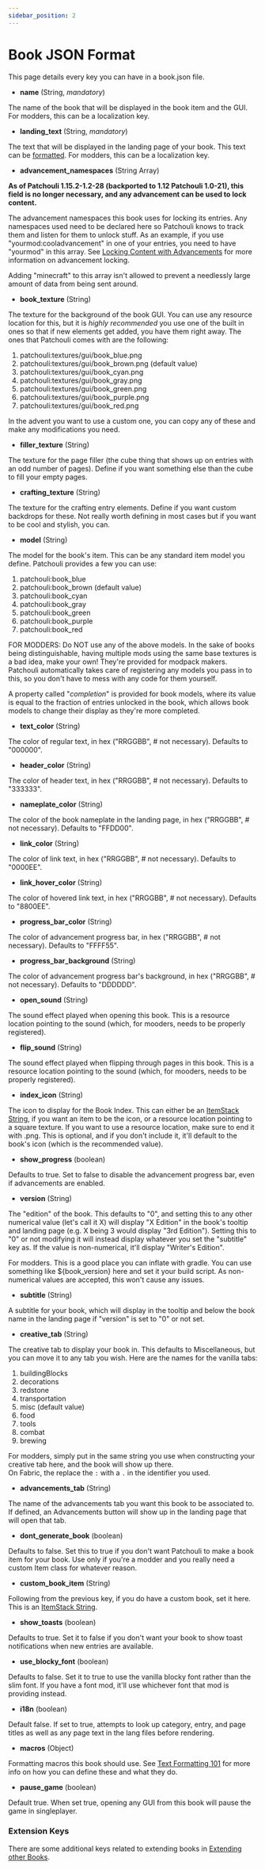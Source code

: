 ```yaml
---
sidebar_position: 2
---
```


# Book JSON Format

This page details every key you can have in a book.json file.

* **name** (String, _mandatory_)   

The name of the book that will be displayed in the book item and the GUI. For modders, this can be a localization key.

* **landing_text** (String, _mandatory_)  

The text that will be displayed in the landing page of your book. This text can be [formatted](/docs/patchouli-basics/text-formatting). For modders, this can be a localization key.

* **advancement_namespaces** (String Array)

**As of Patchouli 1.15.2-1.2-28 (backported to 1.12 Patchouli 1.0-21), this field is no longer necessary, and any advancement can be used to lock content.**

The advancement namespaces this book uses for locking its entries. Any namespaces used need to be declared here so Patchouli knows to track them and listen for them to unlock stuff. As an example, if you use "yourmod:cooladvancement" in one of your entries, you need to have "yourmod" in this array. See [Locking Content with Advancements](docs/patchouli-basics/advancement-locking) for more information on advancement locking.

Adding "minecraft" to this array isn't allowed to prevent a needlessly large amount of data from being sent around.

* **book_texture** (String)  

The texture for the background of the book GUI. You can use any resource location for this, but it is *highly recommended* you use one of the built in ones so that if new elements get added, you have them right away. The ones that Patchouli comes with are the following:

1. patchouli:textures/gui/book_blue.png
2. patchouli:textures/gui/book_brown.png (default value)
3. patchouli:textures/gui/book_cyan.png
4. patchouli:textures/gui/book_gray.png
5. patchouli:textures/gui/book_green.png
6. patchouli:textures/gui/book_purple.png
7. patchouli:textures/gui/book_red.png  

In the advent you want to use a custom one, you can copy any of these and make any modifications you need.

* **filler_texture** (String)  

The texture for the page filler (the cube thing that shows up on entries with an odd number of pages). Define if you want something else than the cube to fill your empty pages.

* **crafting_texture** (String)  

The texture for the crafting entry elements. Define if you want custom backdrops for these. Not really worth defining in most cases but if you want to be cool and stylish, you can.

* **model** (String)  

The model for the book's item. This can be any standard item model you define. Patchouli provides a few you can use:

1. patchouli:book_blue
2. patchouli:book_brown (default value)
3. patchouli:book_cyan
4. patchouli:book_gray
5. patchouli:book_green
6. patchouli:book_purple
7. patchouli:book_red

FOR MODDERS: Do NOT use any of the above models. In the sake of books being distinguishable, having multiple mods using the same base textures is a bad idea, make your own! They're provided for modpack makers. Patchouli automatically takes care of registering any models you pass in to this, so you don't have to mess with any code for them yourself.

A property called "_completion_" is provided for book models, where its value is equal to the fraction of entries unlocked in the book, which allows book models to change their display as they're more completed.

* **text_color** (String)  

The color of regular text, in hex ("RRGGBB", # not necessary). Defaults to "000000".

* **header_color** (String)  

The color of header text, in hex ("RRGGBB", # not necessary). Defaults to "333333".

* **nameplate_color** (String)  

The color of the book nameplate in the landing page, in hex ("RRGGBB", # not necessary). Defaults to "FFDD00".

* **link_color** (String)  

The color of link text, in hex ("RRGGBB", # not necessary). Defaults to "0000EE".

* **link_hover_color** (String)

The color of hovered link text, in hex ("RRGGBB", # not necessary). Defaults to "8800EE".

* **progress_bar_color** (String)

The color of advancement progress bar, in hex ("RRGGBB", # not necessary). Defaults to "FFFF55".

* **progress_bar_background** (String)

The color of advancement progress bar's background, in hex ("RRGGBB", # not necessary). Defaults to "DDDDDD".

* **open_sound** (String)

The sound effect played when opening this book. This is a resource location pointing to the sound (which, for mooders, needs to be properly registered). 

* **flip_sound** (String)

The sound effect played when flipping through pages in this book. This is a resource location pointing to the sound (which, for mooders, needs to be properly registered). 

* **index_icon** (String)

The icon to display for the Book Index. This can either be an [ItemStack String](/docs/patchouli-advanced/itemstack-format), if you want an item to be the icon, or a resource location pointing to a square texture. If you want to use a resource location, make sure to end it with .png. This is optional, and if you don't include it, it'll default to the book's icon (which is the recommended value).

* **show_progress** (boolean)

Defaults to true. Set to false to disable the advancement progress bar, even if advancements are enabled.

* **version** (String)

The "edition" of the book. This defaults to "0", and setting this to any other numerical value (let's call it X) will display "X Edition" in the book's tooltip and landing page (e.g. X being 3 would display "3rd Edition"). Setting this to "0" or not modifying it will instead display whatever you set the "subtitle" key as. If the value is non-numerical, it'll display "Writer's Edition".

For modders. This is a good place you can inflate with gradle. You can use something like ${book_version} here and set it your build script. As non-numerical values are accepted, this won't cause any issues.

* **subtitle** (String)

A subtitle for your book, which will display in the tooltip and below the book name in the landing page if "version" is set to "0" or not set.

* **creative_tab** (String)

The creative tab to display your book in. This defaults to Miscellaneous, but you can move it to any tab you wish. Here are the names for the vanilla tabs:

1. buildingBlocks
2. decorations
3. redstone
4. transportation
5. misc (default value)
6. food
7. tools
8. combat
9. brewing

For modders, simply put in the same string you use when constructing your creative tab here, and the book will show up there.  
On Fabric, the replace the `:` with a `.` in the identifier you used.

* **advancements_tab** (String)

The name of the advancements tab you want this book to be associated to. If defined, an Advancements button will show up in the landing page that will open that tab. 

* **dont_generate_book** (boolean)

Defaults to false. Set this to true if you don't want Patchouli to make a book item for your book. Use only if you're a modder and you really need a custom Item class for whatever reason.

* **custom_book_item** (String)

Following from the previous key, if you do have a custom book, set it here. This is an [ItemStack String](/docs/patchouli-advanced/itemstack-format).

* **show_toasts** (boolean)

Defaults to true. Set it to false if you don't want your book to show toast notifications when new entries are available.

* **use_blocky_font** (boolean)

Defaults to false. Set it to true to use the vanilla blocky font rather than the slim font. If you have a font mod, it'll use whichever font that mod is providing instead.

* **i18n** (boolean)

Default false. If set to true, attempts to look up category, entry, and page titles as well as any page text in the lang files before rendering.

* **macros** (Object)

Formatting macros this book should use. See [Text Formatting 101](/docs/patchouli-basics/text-formatting) for more info on how you can define these and what they do.

* **pause_game** (boolean)

Default true. When set true, opening any GUI from this book will pause the game in singleplayer.

### Extension Keys

There are some additional keys related to extending books in [Extending other Books](/docs/patchouli-basics/extending).
